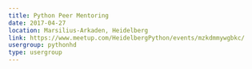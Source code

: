 ```yaml
---
title: Python Peer Mentoring
date: 2017-04-27
location: Marsilius-Arkaden, Heidelberg
link: https://www.meetup.com/HeidelbergPython/events/mzkdmmywgbkc/
usergroup: pythonhd
type: usergroup
---
```

